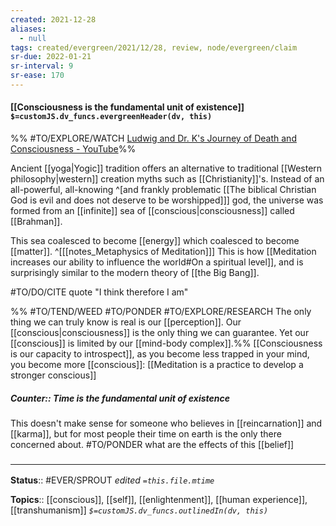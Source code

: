 ```yaml
---
created: 2021-12-28 
aliases:
  - null
tags: created/evergreen/2021/12/28, review, node/evergreen/claim
sr-due: 2022-01-21
sr-interval: 9
sr-ease: 170
---
```


#### [[Consciousness is the fundamental unit of existence]] `$=customJS.dv_funcs.evergreenHeader(dv, this)`

%% #TO/EXPLORE/WATCH  [Ludwig and Dr. K's Journey of Death and Consciousness - YouTube](https://youtu.be/CHzOedHm_kM?t=4336)%%

Ancient [[yoga|Yogic]] tradition offers an alternative to traditional [[Western philosophy|western]] creation myths such as [[Christianity]]'s. Instead of an all-powerful, all-knowing 
^[and frankly problematic [[The biblical Christian God is evil and does not deserve to be worshipped]]]
god,
the universe was formed from an [[infinite]] sea of [[conscious|consciousness]] called [[Brahman]].

This sea coalesced to become [[energy]] which coalesced to become [[matter]].
^[[[notes_Metaphysics of Meditation]]]
This is how [[Meditation increases our ability to influence the world#On a spiritual level]],
and is surprisingly similar to the modern theory of [[the Big Bang]].

#TO/DO/CITE  quote "I think therefore I am"

%% #TO/TEND/WEED #TO/PONDER #TO/EXPLORE/RESEARCH The only thing we can truly know is real is our [[perception]]. Our [[conscious|consciousness]] is the only thing we can guarantee. Yet our [[conscious]] is limited by our [[mind-body complex]].%%
[[Consciousness is our capacity to introspect]],
as you become less trapped in your mind, you become more [[conscious]]:
[[Meditation is a practice to develop a stronger conscious]]

##### Counter:: Time is the fundamental unit of existence

This doesn't make sense for someone who believes in [[reincarnation]] and [[karma]], but for most people their time on earth is the only there concerned about. #TO/PONDER what are the effects of this [[belief]]

### <hr class="footnote"/>

**Status**:: #EVER/SPROUT 
*edited `=this.file.mtime`*

**Topics**:: [[conscious]], [[self]], [[enlightenment]], [[human experience]], [[transhumanism]]
*`$=customJS.dv_funcs.outlinedIn(dv, this)`*

